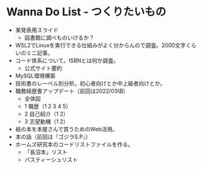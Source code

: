 # Wanna Do List - つくりたいもの

- 某発表用スライド
  - 図書館に調べものいけるか？
- WSL2でLinuxを実行できる仕組みがよく分からんので調査。2000文字くらいのミニ記事。
- コード体系について。ISBNとは何か調査。
  - 公式サイト要約
- MySQL環境構築
- 技術書のレーベル別分析。初心者向けとか中上級者向けとか。
- 職務経歴書アップデート（前回は2022/03頃）
  - 全体図
  - 1 職歴（1 2 3 4 5）
  - 2 自己紹介（1 2）
  - 3 志望動機（1 2）
- 紙の本を本屋さんで買うためのWeb活用。
- 本の話（前回は『ゴジラS.P』）
- ホームズ研究本のコードリストファイルを作る。
  - 「長沼本」リスト
  - パスティーシュリスト
